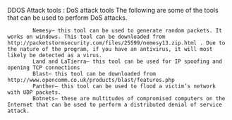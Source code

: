 DDOS Attack tools :
DoS attack tools
The following are some of the tools that can be used to perform DoS attacks.

			Nemesy– this tool can be used to generate random packets. It works on windows. This tool can be downloaded from http://packetstormsecurity.com/files/25599/nemesy13.zip.html . Due to the nature of the program, if you have an antivirus, it will most likely be detected as a virus.
			Land and LaTierra– this tool can be used for IP spoofing and opening TCP connections
			Blast– this tool can be downloaded from http://www.opencomm.co.uk/products/blast/features.php
			Panther– this tool can be used to flood a victim’s network with UDP packets.
			Botnets– these are multitudes of compromised computers on the Internet that can be used to perform a distributed denial of service attack.

